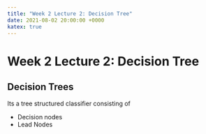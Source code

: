 ```yaml
---
title: "Week 2 Lecture 2: Decision Tree"
date: 2021-08-02 20:00:00 +0000
katex: true
---
```


# Week 2 Lecture 2: Decision Tree

## Decision Trees

Its a tree structured classifier consisting of 

- Decision nodes
- Lead Nodes
